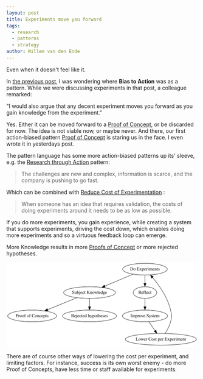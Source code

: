 ```yaml
---
layout: post
title: Experiments move you forward
tags:
  - research
  - patterns
  - strategy
author: Willem van den Ende
---
```


Even when it doesn't feel like it.

In [the previous post](https://www.qwan.eu/2020/06/19/making-decisions-in-turbulent-times.html), I was wondering where **Bias to Action** was as a pattern.
While we were discussing experiments in that post, a colleague remarked:

"I would also argue that any decent experiment moves you forward as you gain
knowledge from the experiment."

Yes. Either it can be moved forward to a [Proof of Concept](https://www.cnpatterns.org/organization-culture/proof-of-concept-poc), or be discarded for
now. The idea is not viable now, or maybe never. And there, our first
action-biased pattern
[Proof of Concept](https://www.cnpatterns.org/organization-culture/proof-of-concept-poc) is staring us in the face. I even wrote it in yesterdays post.

The pattern language has some more action-biased patterns up its' sleeve, e.g.
the [Research through Action](http://www.cnpatterns.org/strategy-risk-reduction/research-through-action) pattern:

> The challenges are new and complex, information is scarce, and the company is
> pushing to go fast.

Which can be combined with [Reduce Cost of Experimentation](http://www.cnpatterns.org/strategy-risk-reduction/reduce-cost-of-experimentation) :

> When someone has an idea that requires validation, the costs of doing
> experiments around it needs to be as low as possible.

If you do more experiments, you gain experience, while creating a system that
supports experiments, driving the cost down, which enables doing more
experiments and so a virtuous feedback loop can emerge.

More Knowledge results in more [Proofs of Concept](https://www.cnpatterns.org/organization-culture/proof-of-concept-poc) or more rejected hypotheses.

![Diagram of effects, described above](/attachments/blogposts/2020/ExperimentsMove.svg)

There are of course other ways of lowering the cost per experiment, and limiting
factors. For instance, success is its own worst enemy - do more Proof of
Concepts, have less time or staff available for experiments.
